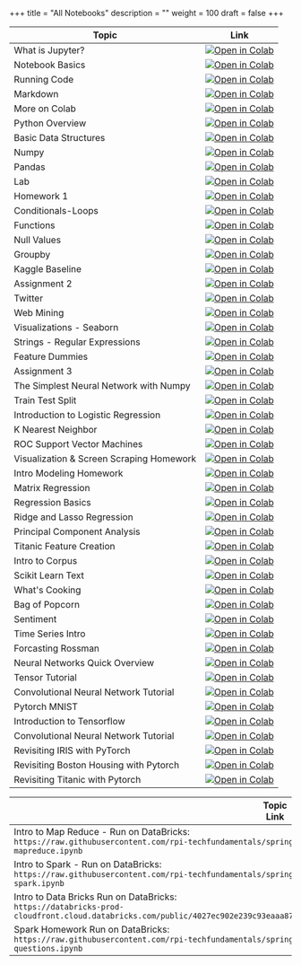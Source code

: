 +++
title = "All Notebooks"
description = ""
weight = 100
draft = false
+++

|    <center>   Topic   </center>     |   <center>  Link  </center>     |
| :--------------- |:------------|
|  What is Jupyter? | <a href="https://colab.research.google.com/github/rpi-techfundamentals/spring2019-materials/blob/master/01-overview/01-notebook-basics/01-what-is-jupyter.ipynb" target="_blank"><img src=https://colab.research.google.com/assets/colab-badge.svg alt="Open in Colab"></a>  |
|  Notebook Basics  | <a href="https://colab.research.google.com/github/rpi-techfundamentals/spring2019-materials/blob/master/01-overview/01-notebook-basics/02-notebook-basics.ipynb" target="_blank"><img src=https://colab.research.google.com/assets/colab-badge.svg alt="Open in Colab"></a> |
|  Running Code     | <a href="https://colab.research.google.com/github/rpi-techfundamentals/spring2019-materials/blob/master/01-overview/01-notebook-basics/03-running-code.ipynb" target="_blank"><img src=https://colab.research.google.com/assets/colab-badge.svg alt="Open in Colab"></a>  |
|  Markdown         | <a href="https://colab.research.google.com/github/rpi-techfundamentals/spring2019-materials/blob/master/01-overview/01-notebook-basics/04-markdown.ipynb" target="_blank"><img src=https://colab.research.google.com/assets/colab-badge.svg alt="Open in Colab"></a> |
|  More on Colab    | <a href="https://colab.research.google.com/notebooks/welcome.ipynb" target="_blank"><img src=https://colab.research.google.com/assets/colab-badge.svg alt="Open in Colab"></a> |
|  Python Overview | <a href="https://colab.research.google.com/github/rpi-techfundamentals/spring2019-materials/blob/master/02-intro-python/01-intro-python-overview.ipynb" target="_blank"><img src=https://colab.research.google.com/assets/colab-badge.svg alt="Open in Colab"></a>  |
|  Basic Data Structures  | <a href="https://colab.research.google.com/github/rpi-techfundamentals/spring2019-materials/blob/master/02-intro-python/02-intro-python-datastructures.ipynb" target="_blank"><img src=https://colab.research.google.com/assets/colab-badge.svg alt="Open in Colab"></a> |
|  Numpy     | <a href="https://colab.research.google.com/github/rpi-techfundamentals/spring2019-materials/blob/master/02-intro-python/03-intro-python-numpy.ipynb" target="_blank"><img src=https://colab.research.google.com/assets/colab-badge.svg alt="Open in Colab"></a>  |
|  Pandas         | <a href="https://colab.research.google.com/github/rpi-techfundamentals/spring2019-materials/blob/master/02-intro-python/04-intro-python-pandas.ipynb" target="_blank"><img src=https://colab.research.google.com/assets/colab-badge.svg alt="Open in Colab"></a> |
|  Lab    | <a href="https://colab.research.google.com/github/rpi-techfundamentals/spring2019-materials/blob/master/02-intro-python/lab/lab.ipynb" target="_blank"><img src=https://colab.research.google.com/assets/colab-badge.svg alt="Open in Colab"></a> |
|  Homework 1    | <a href="https://colab.research.google.com/github/rpi-techfundamentals/spring2019-materials/blob/master/02-intro-python/hm-01/hm01.ipynb" target="_blank"><img src=https://colab.research.google.com/assets/colab-badge.svg alt="Open in Colab"></a> |
|  Conditionals-Loops | <a href="https://colab.research.google.com/github/rpi-techfundamentals/spring2019-materials/blob/master/03-python/01-intro-python-conditionals-loops.ipynb" target="_blank"><img src=https://colab.research.google.com/assets/colab-badge.svg alt="Open in Colab"></a>  |
|  Functions  | <a href="https://colab.research.google.com/github/rpi-techfundamentals/spring2019-materials/blob/master/03-python/02-intro-python-functions.ipynb" target="_blank"><img src=https://colab.research.google.com/assets/colab-badge.svg alt="Open in Colab"></a> |
|  Null Values     | <a href="https://colab.research.google.com/github/rpi-techfundamentals/spring2019-materials/blob/master/03-python/03-intro-python-null-values.ipynb" target="_blank"><img src=https://colab.research.google.com/assets/colab-badge.svg alt="Open in Colab"></a>  |
|  Groupby         | <a href="https://colab.research.google.com/github/rpi-techfundamentals/spring2019-materials/blob/master/03-python/04-intro-python-groupby.ipynb" target="_blank"><img src=https://colab.research.google.com/assets/colab-badge.svg alt="Open in Colab"></a> |
|  Kaggle Baseline   | <a href="https://colab.research.google.com/github/rpi-techfundamentals/spring2019-materials/blob/master/03-python/05-intro-kaggle-baseline.ipynb" target="_blank"><img src=https://colab.research.google.com/assets/colab-badge.svg alt="Open in Colab"></a> |
|  Assignment 2   | <a href="https://colab.research.google.com/github/rpi-techfundamentals/spring2019-materials/blob/master/03-python/hm-02/hm02.ipynb" target="_blank"><img src=https://colab.research.google.com/assets/colab-badge.svg alt="Open in Colab"></a> |
|  Twitter | <a href="https://colab.research.google.com/github/rpi-techfundamentals/spring2019-materials/blob/master/04-viz-api-scraper/01_intro_api_twitter.ipynb" target="_blank"><img src=https://colab.research.google.com/assets/colab-badge.svg alt="Open in Colab"></a>  |
|  Web Mining  | <a href="https://colab.research.google.com/github/rpi-techfundamentals/spring2019-materials/blob/master/04-viz-api-scraper/02_intro_python_webmining.ipynb" target="_blank"><img src=https://colab.research.google.com/assets/colab-badge.svg alt="Open in Colab"></a> |
|  Visualizations - Seaborn     | <a href="https://colab.research.google.com/github/rpi-techfundamentals/spring2019-materials/blob/master/04-viz-api-scraper/03_visualization_python_seaborn.ipynb" target="_blank"><img src=https://colab.research.google.com/assets/colab-badge.svg alt="Open in Colab"></a>  |
|  Strings - Regular Expressions         | <a href="https://colab.research.google.com/github/rpi-techfundamentals/spring2019-materials/blob/master/04-viz-api-scraper/04_strings_and_regular_expressions.ipynb" target="_blank"><img src=https://colab.research.google.com/assets/colab-badge.svg alt="Open in Colab"></a> |
|  Feature Dummies  | <a href="https://colab.research.google.com/github/rpi-techfundamentals/spring2019-materials/blob/master/04-viz-api-scraper/05_features_dummies.ipynb" target="_blank"><img src=https://colab.research.google.com/assets/colab-badge.svg alt="Open in Colab"></a> |
|  Assignment 3   | <a href="https://colab.research.google.com/github/rpi-techfundamentals/spring2019-materials/blob/master/04-viz-api-scraper/hm-03/hm03.ipynb" target="_blank"><img src=https://colab.research.google.com/assets/colab-badge.svg alt="Open in Colab"></a> |
|  The Simplest Neural Network with Numpy | <a href="https://colab.research.google.com/github/rpi-techfundamentals/spring2019-materials/blob/master/05-intro-modeling/01-Neural-Networks.ipynb" target="_blank"><img src=https://colab.research.google.com/assets/colab-badge.svg alt="Open in Colab"></a>  |
|  Train Test Split  | <a href="https://colab.research.google.com/github/rpi-techfundamentals/spring2019-materials/blob/master/05-intro-modeling/01-training-test-split.ipynb" target="_blank"><img src=https://colab.research.google.com/assets/colab-badge.svg alt="Open in Colab"></a> |
|  Introduction to Logistic Regression   | <a href="https://colab.research.google.com/github/rpi-techfundamentals/spring2019-materials/blob/master/05-intro-modeling/02-intro-logistic-knn.ipynb" target="_blank"><img src=https://colab.research.google.com/assets/colab-badge.svg alt="Open in Colab"></a>  |
|  K Nearest Neighbor        | <a href="https://colab.research.google.com/github/rpi-techfundamentals/spring2019-materials/blob/master/05-intro-modeling/03-knn.ipynb" target="_blank"><img src=https://colab.research.google.com/assets/colab-badge.svg alt="Open in Colab"></a> |
|  ROC Support Vector Machines  | <a href="https://colab.research.google.com/github/rpi-techfundamentals/spring2019-materials/blob/master/05-intro-modeling/04-svm-roc.ipynb" target="_blank"><img src=https://colab.research.google.com/assets/colab-badge.svg alt="Open in Colab"></a> |
|  Visualization & Screen Scraping  Homework| <a href="https://colab.research.google.com/github/rpi-techfundamentals/spring2019-materials/blob/master/05-intro-modeling/hm5/homework_05A.ipynb" target="_blank"><img src=https://colab.research.google.com/assets/colab-badge.svg alt="Open in Colab"></a> |
|  Intro Modeling Homework  | <a href="https://colab.research.google.com/github/rpi-techfundamentals/spring2019-materials/blob/master/05-intro-modeling/hm5/homework_05B.ipynb" target="_blank"><img src=https://colab.research.google.com/assets/colab-badge.svg alt="Open in Colab"></a> |
|  Matrix Regression | <a href="https://colab.research.google.com/github/rpi-techfundamentals/spring2019-materials/blob/master/07-intro-modeling2/Python/01-matrix-regression-gradient-decent-python.ipynb" target="_blank"><img src=https://colab.research.google.com/assets/colab-badge.svg alt="Open in Colab"></a>  |
|  Regression Basics  | <a href="https://colab.research.google.com/github/rpi-techfundamentals/spring2019-materials/blob/master/07-intro-modeling2/Python/02-regression-boston-housing-python.ipynb" target="_blank"><img src=https://colab.research.google.com/assets/colab-badge.svg alt="Open in Colab"></a> |
|  Ridge and Lasso Regression     | <a href="https://colab.research.google.com/github/rpi-techfundamentals/spring2019-materials/blob/master/07-intro-modeling2/Python/03-ridge-lasso-python.ipynb" target="_blank"><img src=https://colab.research.google.com/assets/colab-badge.svg alt="Open in Colab"></a>  |
|  Principal Component Analysis    | <a href="https://colab.research.google.com/github/rpi-techfundamentals/spring2019-materials/blob/master/07-intro-modeling2/Python/04_introduction_pca.ipynb" target="_blank"><img src=https://colab.research.google.com/assets/colab-badge.svg alt="Open in Colab"></a>  |
|  Titanic Feature Creation    | <a href="https://colab.research.google.com/github/rpi-techfundamentals/spring2019-materials/blob/master/08-intro-nlp/01_titanic_feature_creation.ipynb" target="_blank"><img src=https://colab.research.google.com/assets/colab-badge.svg alt="Open in Colab"></a>  |
|  Intro to Corpus    | <a href="https://colab.research.google.com/github/rpi-techfundamentals/spring2019-materials/blob/master/08-intro-nlp/02_corpus_simple.ipynb" target="_blank"><img src=https://colab.research.google.com/assets/colab-badge.svg alt="Open in Colab"></a>  |
|  Scikit Learn Text  | <a href="https://colab.research.google.com/github/rpi-techfundamentals/spring2019-materials/blob/master/08-intro-nlp/03_scikit_learn_text.ipynb" target="_blank"><img src=https://colab.research.google.com/assets/colab-badge.svg alt="Open in Colab"></a>  |
|  What's Cooking   | <a href="https://colab.research.google.com/github/rpi-techfundamentals/spring2019-materials/blob/master/08-intro-nlp/04_what_cooking_python.ipynb" target="_blank"><img src=https://colab.research.google.com/assets/colab-badge.svg alt="Open in Colab"></a>  |
|  Bag of Popcorn    | <a href="https://colab.research.google.com/github/rpi-techfundamentals/spring2019-materials/blob/master/08-intro-nlp/05_bag_popcorn_bag_words.ipynb" target="_blank"><img src=https://colab.research.google.com/assets/colab-badge.svg alt="Open in Colab"></a>  |
|  Sentiment    | <a href="https://colab.research.google.com/github/rpi-techfundamentals/spring2019-materials/blob/master/08-intro-nlp/06_sentiment.ipynb" target="_blank"><img src=https://colab.research.google.com/assets/colab-badge.svg alt="Open in Colab"></a>  |
|  Time Series Intro | <a href="https://colab.research.google.com/github/rpi-techfundamentals/spring2019-materials/blob/master/09-intro-timeseries/1_time_series.ipynb" target="_blank"><img src=https://colab.research.google.com/assets/colab-badge.svg alt="Open in Colab"></a>  |
|  Forcasting Rossman  | <a href="https://colab.research.google.com/github/rpi-techfundamentals/spring2019-materials/blob/master/09-intro-timeseries/2_focasting_rossman.ipynb" target="_blank"><img src=https://colab.research.google.com/assets/colab-badge.svg alt="Open in Colab"></a> |
|  Neural Networks Quick Overview | <a href="https://colab.research.google.com/github/rpi-techfundamentals/spring2019-materials/blob/master/11-deep-learning1/01_neural_networks.ipynb" target="_blank"><img src=https://colab.research.google.com/assets/colab-badge.svg alt="Open in Colab"></a>  |
|  Tensor Tutorial  | <a href="https://colab.research.google.com/github/rpi-techfundamentals/spring2019-materials/blob/master/11-deep-learning1/02_tensor_tutorial.ipynb" target="_blank"><img src=https://colab.research.google.com/assets/colab-badge.svg alt="Open in Colab"></a> |
|  Convolutional Neural Network Tutorial | <a href="https://colab.research.google.com/github/rpi-techfundamentals/spring2019-materials/blob/master/11-deep-learning1/03_covnet_tutorial.ipynb" target="_blank"><img src=https://colab.research.google.com/assets/colab-badge.svg alt="Open in Colab"></a>  |
|  Pytorch MNIST | <a href="https://colab.research.google.com/github/rpi-techfundamentals/spring2019-materials/blob/master/11-deep-learning1/04_pytorch_mnist.ipynb" target="_blank"><img src=https://colab.research.google.com/assets/colab-badge.svg alt="Open in Colab"></a>  |
|  Introduction to Tensorflow  | <a href="https://colab.research.google.com/github/rpi-techfundamentals/spring2019-materials/blob/master/11-deep-learning1/05_intro_tensorflow.ipynb" target="_blank"><img src=https://colab.research.google.com/assets/colab-badge.svg alt="Open in Colab"></a> |
|  Convolutional Neural Network Tutorial | <a href="https://colab.research.google.com/github/rpi-techfundamentals/spring2019-materials/blob/master/11-deep-learning1/06_tensorflow_minst.ipynb" target="_blank"><img src=https://colab.research.google.com/assets/colab-badge.svg alt="Open in Colab"></a>  |
|  Revisiting IRIS with PyTorch | <a href="https://colab.research.google.com/github/rpi-techfundamentals/spring2019-materials/blob/master/12-deep-learning2/01_pytorch_iris.ipynb" target="_blank"><img src=https://colab.research.google.com/assets/colab-badge.svg alt="Open in Colab"></a>  |
|  Revisiting Boston Housing with Pytorch  | <a href="https://colab.research.google.com/github/rpi-techfundamentals/spring2019-materials/blob/master/12-deep-learning2/02_regression_boston_housing_pytorch.ipynb" target="_blank"><img src=https://colab.research.google.com/assets/colab-badge.svg alt="Open in Colab"></a> |
|  Revisiting Titanic with Pytorch | <a href="https://colab.research.google.com/github/rpi-techfundamentals/spring2019-materials/blob/master/12-deep-learning2/03-titanic-pytorch.ipynb" target="_blank"><img src=https://colab.research.google.com/assets/colab-badge.svg alt="Open in Colab"></a>  |

|    <center>   Topic   </center>        <center>  Link  </center>     |
| :---------------------------|
|  Intro to Map Reduce -  Run on DataBricks:<br> `https://raw.githubusercontent.com/rpi-techfundamentals/spring2019-materials/master/10-big-data/01-intro-mapreduce.ipynb` |
|  Intro to Spark  - Run on DataBricks: <br>`https://raw.githubusercontent.com/rpi-techfundamentals/spring2019-materials/master/10-big-data/02-intro-spark.ipynb`|
|  Intro to Data Bricks  Run on DataBricks: <br>`https://databricks-prod-cloudfront.cloud.databricks.com/public/4027ec902e239c93eaaa8714f173bcfc/346304/2168141618055043/484361/latest.html` |
|  Spark Homework  Run on DataBricks:<br> `https://raw.githubusercontent.com/rpi-techfundamentals/spring2019-materials/master/10-big-data/03-spark-questions.ipynb`|
